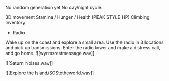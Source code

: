 No random generation yet
No day/night cycle.

3D movement
Stamina / Hunger / Health (PEAK STYLE HP)
Climbing
Inventory
- Radio


Wake up on the coast and explore a small area. Use the radio in 3 locations and pick up transmissions. Enter the radio tower and make a distress call, and go home.
![[wyrmsrestmessage.wav]]

![[Saturn Noises.wav]]

![[Explore the Island/SOStotheworld.wav]]

